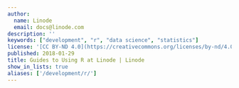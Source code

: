 ```yaml
---
author:
  name: Linode
  email: docs@linode.com
description: ''
keywords: ["development", "r", "data science", "statistics"]
license: '[CC BY-ND 4.0](https://creativecommons.org/licenses/by-nd/4.0)'
published: 2018-01-29
title: Guides to Using R at Linode | Linode
show_in_lists: true
aliases: ['/development/r/']
---
```

